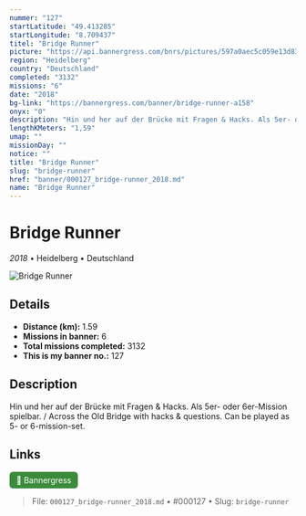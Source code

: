 ```yaml
---
nummer: "127"
startLatitude: "49.413285"
startLongitude: "8.709437"
titel: "Bridge Runner"
picture: "https://api.bannergress.com/bnrs/pictures/597a0aec5c059e13d831551ea49058b4"
region: "Heidelberg"
country: "Deutschland"
completed: "3132"
missions: "6"
date: "2018"
bg-link: "https://bannergress.com/banner/bridge-runner-a158"
onyx: "0"
description: "Hin und her auf der Brücke mit Fragen & Hacks. Als 5er- oder 6er-Mission spielbar. / Across the Old Bridge with hacks & questions. Can be played as 5- or 6-mission-set."
lengthKMeters: "1,59"
umap: ""
missionDay: ""
notice: ""
title: "Bridge Runner"
slug: "bridge-runner"
href: "banner/000127_bridge-runner_2018.md"
name: "Bridge Runner"
---
```

# Bridge Runner

*2018* • Heidelberg • Deutschland

![Bridge Runner](https://api.bannergress.com/bnrs/pictures/597a0aec5c059e13d831551ea49058b4)



## Details
- **Distance (km):** 1.59
- **Missions in banner:** 6
- **Total missions completed:** 3132
- **This is my banner no.:** 127



## Description
Hin und her auf der Brücke mit Fragen & Hacks. Als 5er- oder 6er-Mission spielbar. / Across the Old Bridge with hacks & questions. Can be played as 5- or 6-mission-set.



## Links
<a href="https://bannergress.com/banner/bridge-runner-a158" target="_blank" style="display:inline-block;margin-right:8px;padding:6px 12px;background:#3c8b3c;color:#fff;text-decoration:none;border-radius:6px;">🔗 Bannergress</a>



> File: `000127_bridge-runner_2018.md`
> • #000127
> • Slug: `bridge-runner`
